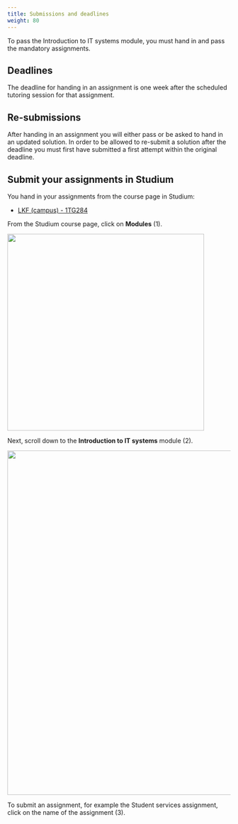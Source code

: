 ```yaml
---
title: Submissions and deadlines
weight: 80
---
```


To pass the Introduction to IT systems module, you must hand in and pass the
mandatory assignments. 

## Deadlines

The deadline for handing in an assignment is one week after the scheduled
tutoring session for that assignment. 

## Re-submissions

After handing in an assignment you will either pass or be asked to hand in an
updated solution. In order to be allowed to re-submit a solution after the
deadline you must first have submitted a first attempt within the original
deadline. 

## Submit your assignments in Studium

You hand in your assignments from the course page in Studium: 

- [LKF (campus) - 1TG284][1tg284-campus]

[1TG284-campus]: https://uppsala.instructure.com/courses/111241

From the Studium course page, click on **Modules** (1). 

<img src="/images/2024/submission-and-deadlines/eng-studium-modules.png"
style="width: 444px"/> 

Next, scroll down to the **Introduction to IT systems** module (2). 

<img
src="/images/2024/submission-and-deadlines/eng-it-systems-module.png"
style="width: 777px"/> 

To submit an assignment, for example the Student services assignment, click on
the name of the assignment (3).

